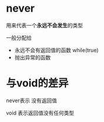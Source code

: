 # never

用来代表一个**永远不会发生**的类型

一般分配给

- 永远不会有返回值的函数 while(true) 
- 抛出异常的函数

# 与void的差异

never表示 没有返回值

void 表示返回值没有任何类型